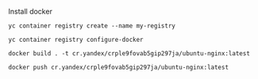 Install docker

```
yc container registry create --name my-registry
```

```
yc container registry configure-docker
```

```
docker build . -t cr.yandex/crple9fovab5gip297ja/ubuntu-nginx:latest
```


```
docker push cr.yandex/crple9fovab5gip297ja/ubuntu-nginx:latest
```